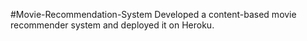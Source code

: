 #Movie-Recommendation-System
 Developed a content-based movie recommender system and deployed it on Heroku.
